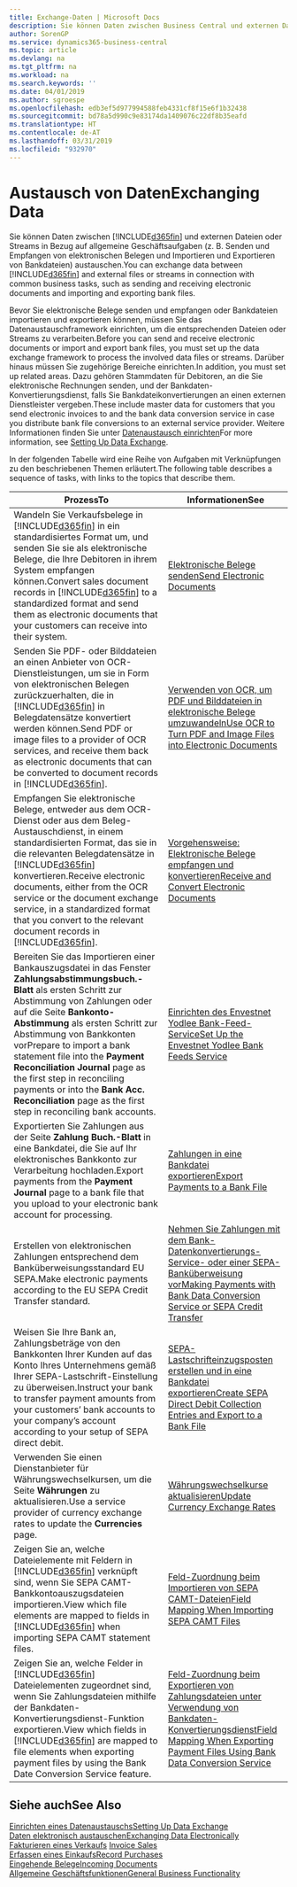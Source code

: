 ```yaml
---
title: Exchange-Daten | Microsoft Docs
description: Sie können Daten zwischen Business Central und externen Dateien oder Streams in Bezug auf allgemeine Geschäftsaufgaben (z. B. Senden und Empfangen von elektronischen Belegen und Importieren und Exportieren von Bankdateien) austauschen.
author: SorenGP
ms.service: dynamics365-business-central
ms.topic: article
ms.devlang: na
ms.tgt_pltfrm: na
ms.workload: na
ms.search.keywords: ''
ms.date: 04/01/2019
ms.author: sgroespe
ms.openlocfilehash: edb3ef5d977994588feb4331cf8f15e6f1b32438
ms.sourcegitcommit: bd78a5d990c9e83174da1409076c22df8b35eafd
ms.translationtype: HT
ms.contentlocale: de-AT
ms.lasthandoff: 03/31/2019
ms.locfileid: "932970"
---
```

# <a name="exchanging-data"></a><span data-ttu-id="e7c81-103">Austausch von Daten</span><span class="sxs-lookup"><span data-stu-id="e7c81-103">Exchanging Data</span></span>
<span data-ttu-id="e7c81-104">Sie können Daten zwischen [!INCLUDE[d365fin](includes/d365fin_md.md)] und externen Dateien oder Streams in Bezug auf allgemeine Geschäftsaufgaben (z. B. Senden und Empfangen von elektronischen Belegen und Importieren und Exportieren von Bankdateien) austauschen.</span><span class="sxs-lookup"><span data-stu-id="e7c81-104">You can exchange data between [!INCLUDE[d365fin](includes/d365fin_md.md)] and external files or streams in connection with common business tasks, such as sending and receiving electronic documents and importing and exporting bank files.</span></span>  

<span data-ttu-id="e7c81-105">Bevor Sie elektronische Belege senden und empfangen oder Bankdateien importieren und exportieren können, müssen Sie das Datenaustauschframework einrichten, um die entsprechenden Dateien oder Streams zu verarbeiten.</span><span class="sxs-lookup"><span data-stu-id="e7c81-105">Before you can send and receive electronic documents or import and export bank files, you must set up the data exchange framework to process the involved data files or streams.</span></span> <span data-ttu-id="e7c81-106">Darüber hinaus müssen Sie zugehörige Bereiche einrichten.</span><span class="sxs-lookup"><span data-stu-id="e7c81-106">In addition, you must set up related areas.</span></span> <span data-ttu-id="e7c81-107">Dazu gehören Stammdaten für Debitoren, an die Sie elektronische Rechnungen senden, und der Bankdaten-Konvertierungsdienst, falls Sie Bankdateikonvertierungen an einen externen Dienstleister vergeben.</span><span class="sxs-lookup"><span data-stu-id="e7c81-107">These include master data for customers that you send electronic invoices to and the bank data conversion service in case you distribute bank file conversions to an external service provider.</span></span> <span data-ttu-id="e7c81-108">Weitere Informationen finden Sie unter [Datenaustausch einrichten](across-set-up-data-exchange.md)</span><span class="sxs-lookup"><span data-stu-id="e7c81-108">For more information, see [Setting Up Data Exchange](across-set-up-data-exchange.md).</span></span>  

 <span data-ttu-id="e7c81-109">In der folgenden Tabelle wird eine Reihe von Aufgaben mit Verknüpfungen zu den beschriebenen Themen erläutert.</span><span class="sxs-lookup"><span data-stu-id="e7c81-109">The following table describes a sequence of tasks, with links to the topics that describe them.</span></span>  

|<span data-ttu-id="e7c81-110">**Prozess**</span><span class="sxs-lookup"><span data-stu-id="e7c81-110">**To**</span></span>|<span data-ttu-id="e7c81-111">**Informationen**</span><span class="sxs-lookup"><span data-stu-id="e7c81-111">**See**</span></span>|  
|------------|-------------|  
|<span data-ttu-id="e7c81-112">Wandeln Sie Verkaufsbelege in [!INCLUDE[d365fin](includes/d365fin_md.md)] in ein standardisiertes Format um, und senden Sie sie als elektronische Belege, die Ihre Debitoren in ihrem System empfangen können.</span><span class="sxs-lookup"><span data-stu-id="e7c81-112">Convert sales document records in [!INCLUDE[d365fin](includes/d365fin_md.md)] to a standardized format and send them as electronic documents that your customers can receive into their system.</span></span>|[<span data-ttu-id="e7c81-113">Elektronische Belege senden</span><span class="sxs-lookup"><span data-stu-id="e7c81-113">Send Electronic Documents</span></span>](sales-how-to-send-electronic-documents.md)|  
|<span data-ttu-id="e7c81-114">Senden Sie PDF- oder Bilddateien an einen Anbieter von OCR-Dienstleistungen, um sie in Form von elektronischen Belegen zurückzuerhalten, die in [!INCLUDE[d365fin](includes/d365fin_md.md)] in Belegdatensätze konvertiert werden können.</span><span class="sxs-lookup"><span data-stu-id="e7c81-114">Send PDF or image files to a provider of OCR services, and receive them back as electronic documents that can be converted to document records in [!INCLUDE[d365fin](includes/d365fin_md.md)].</span></span>|[<span data-ttu-id="e7c81-115">Verwenden von OCR, um PDF und Bilddateien in elektronische Belege umzuwandeln</span><span class="sxs-lookup"><span data-stu-id="e7c81-115">Use OCR to Turn PDF and Image Files into Electronic Documents</span></span>](across-how-use-ocr-pdf-images-files.md)|  
|<span data-ttu-id="e7c81-116">Empfangen Sie elektronische Belege, entweder aus dem OCR-Dienst oder aus dem Beleg-Austauschdienst, in einem standardisierten Format, das sie in die relevanten Belegdatensätze in [!INCLUDE[d365fin](includes/d365fin_md.md)] konvertieren.</span><span class="sxs-lookup"><span data-stu-id="e7c81-116">Receive electronic documents, either from the OCR service or the document exchange service, in a standardized format that you convert to the relevant document records in [!INCLUDE[d365fin](includes/d365fin_md.md)].</span></span>|[<span data-ttu-id="e7c81-117">Vorgehensweise: Elektronische Belege empfangen und konvertieren</span><span class="sxs-lookup"><span data-stu-id="e7c81-117">Receive and Convert Electronic Documents</span></span>](purchasing-how-to-receive-and-convert-electronic-documents.md)|  
|<span data-ttu-id="e7c81-118">Bereiten Sie das Importieren einer Bankauszugsdatei in das Fenster **Zahlungsabstimmungsbuch.-Blatt** als ersten Schritt zur Abstimmung von Zahlungen oder auf die Seite **Bankonto-Abstimmung** als ersten Schritt zur Abstimmung von Bankkonten vor</span><span class="sxs-lookup"><span data-stu-id="e7c81-118">Prepare to import a bank statement file into the **Payment Reconciliation Journal** page as the first step in reconciling payments or into the **Bank Acc. Reconciliation** page as the first step in reconciling bank accounts.</span></span>|[<span data-ttu-id="e7c81-119">Einrichten des Envestnet Yodlee Bank-Feed-Service</span><span class="sxs-lookup"><span data-stu-id="e7c81-119">Set Up the Envestnet Yodlee Bank Feeds Service</span></span>](bank-how-setup-bank-statement-service.md)|  
|<span data-ttu-id="e7c81-120">Exportierten Sie Zahlungen aus der Seite **Zahlung Buch.-Blatt** in eine Bankdatei, die Sie auf Ihr elektronisches Bankkonto zur Verarbeitung hochladen.</span><span class="sxs-lookup"><span data-stu-id="e7c81-120">Export payments from the **Payment Journal** page to a bank file that you upload to your electronic bank account for processing.</span></span>|[<span data-ttu-id="e7c81-121">Zahlungen in eine Bankdatei exportieren</span><span class="sxs-lookup"><span data-stu-id="e7c81-121">Export Payments to a Bank File</span></span>](payables-how-export-payments-bank-file.md)|
|<span data-ttu-id="e7c81-122">Erstellen von elektronischen Zahlungen entsprechend dem Banküberweisungsstandard EU SEPA.</span><span class="sxs-lookup"><span data-stu-id="e7c81-122">Make electronic payments according to the EU SEPA Credit Transfer standard.</span></span>|[<span data-ttu-id="e7c81-123">Nehmen Sie Zahlungen mit dem Bank-Datenkonvertierungs-Service- oder einer SEPA-Banküberweisung vor</span><span class="sxs-lookup"><span data-stu-id="e7c81-123">Making Payments with Bank Data Conversion Service or SEPA Credit Transfer</span></span>](finance-make-payments-with-bank-data-conversion-service-or-sepa-credit-transfer.md)|  
|<span data-ttu-id="e7c81-124">Weisen Sie Ihre Bank an, Zahlungsbeträge von den Bankkonten Ihrer Kunden auf das Konto Ihres Unternehmens gemäß Ihrer SEPA-Lastschrift-Einstellung zu überweisen.</span><span class="sxs-lookup"><span data-stu-id="e7c81-124">Instruct your bank to transfer payment amounts from your customers’ bank accounts to your company’s account according to your setup of SEPA direct debit.</span></span>|[<span data-ttu-id="e7c81-125">SEPA-Lastschrifteinzugsposten erstellen und in eine Bankdatei exportieren</span><span class="sxs-lookup"><span data-stu-id="e7c81-125">Create SEPA Direct Debit Collection Entries and Export to a Bank File</span></span>](finance-how-create-sepa-direct-debit-collection-entries-export-bank-file.md)|  
|<span data-ttu-id="e7c81-126">Verwenden Sie einen Dienstanbieter für Währungswechselkursen, um die Seite **Währungen** zu aktualisieren.</span><span class="sxs-lookup"><span data-stu-id="e7c81-126">Use a service provider of currency exchange rates to update the **Currencies** page.</span></span>|[<span data-ttu-id="e7c81-127">Währungswechselkurse aktualisieren</span><span class="sxs-lookup"><span data-stu-id="e7c81-127">Update Currency Exchange Rates</span></span>](finance-how-update-currencies.md)|  
|<span data-ttu-id="e7c81-128">Zeigen Sie an, welche Dateielemente mit Feldern in [!INCLUDE[d365fin](includes/d365fin_md.md)] verknüpft sind, wenn Sie SEPA CAMT-Bankkontoauszugsdateien importieren.</span><span class="sxs-lookup"><span data-stu-id="e7c81-128">View which file elements are mapped to fields in [!INCLUDE[d365fin](includes/d365fin_md.md)] when importing SEPA CAMT statement files.</span></span>|[<span data-ttu-id="e7c81-129">Feld-Zuordnung beim Importieren von SEPA CAMT-Dateien</span><span class="sxs-lookup"><span data-stu-id="e7c81-129">Field Mapping When Importing SEPA CAMT Files</span></span>](across-field-mapping-when-importing-sepa-camt-files.md)|  
|<span data-ttu-id="e7c81-130">Zeigen Sie an, welche Felder in [!INCLUDE[d365fin](includes/d365fin_md.md)] Dateielementen zugeordnet sind, wenn Sie Zahlungsdateien mithilfe der Bankdaten-Konvertierungsdienst-Funktion exportieren.</span><span class="sxs-lookup"><span data-stu-id="e7c81-130">View which fields in [!INCLUDE[d365fin](includes/d365fin_md.md)] are mapped to file elements when exporting payment files by using the Bank Date Conversion Service feature.</span></span>|[<span data-ttu-id="e7c81-131">Feld-Zuordnung beim Exportieren von Zahlungsdateien unter Verwendung von Bankdaten-Konvertierungsdienst</span><span class="sxs-lookup"><span data-stu-id="e7c81-131">Field Mapping When Exporting Payment Files Using Bank Data Conversion Service</span></span>](across-field-mapping-when-exporting-payment-files-using-bank-data-conversion-service.md)|  

## <a name="see-also"></a><span data-ttu-id="e7c81-132">Siehe auch</span><span class="sxs-lookup"><span data-stu-id="e7c81-132">See Also</span></span>  
[<span data-ttu-id="e7c81-133">Einrichten eines Datenaustauschs</span><span class="sxs-lookup"><span data-stu-id="e7c81-133">Setting Up Data Exchange</span></span>](across-set-up-data-exchange.md)  
[<span data-ttu-id="e7c81-134">Daten elektronisch austauschen</span><span class="sxs-lookup"><span data-stu-id="e7c81-134">Exchanging Data Electronically</span></span>](across-data-exchange.md)  
<span data-ttu-id="e7c81-135">[Fakturieren eines Verkaufs](sales-how-invoice-sales.md) </span><span class="sxs-lookup"><span data-stu-id="e7c81-135">[Invoice Sales](sales-how-invoice-sales.md) </span></span>  
[<span data-ttu-id="e7c81-136">Erfassen eines Einkaufs</span><span class="sxs-lookup"><span data-stu-id="e7c81-136">Record Purchases</span></span>](purchasing-how-record-purchases.md)  
[<span data-ttu-id="e7c81-137">Eingehende Belege</span><span class="sxs-lookup"><span data-stu-id="e7c81-137">Incoming Documents</span></span>](across-income-documents.md)  
[<span data-ttu-id="e7c81-138">Allgemeine Geschäftsfunktionen</span><span class="sxs-lookup"><span data-stu-id="e7c81-138">General Business Functionality</span></span>](ui-across-business-areas.md)  
